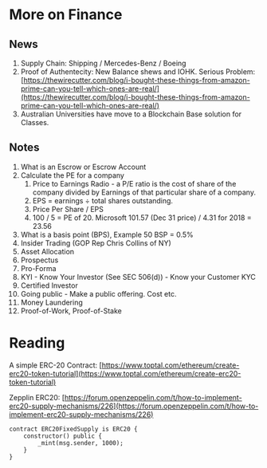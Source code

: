 More on Finance
==


News
--


1. Supply Chain: Shipping / Mercedes-Benz / Boeing
2. Proof of Authentecity: New Balance shews and IOHK.  Serious Problem: 
[https://thewirecutter.com/blog/i-bought-these-things-from-amazon-prime-can-you-tell-which-ones-are-real/](https://thewirecutter.com/blog/i-bought-these-things-from-amazon-prime-can-you-tell-which-ones-are-real/)
3. Australian Universities have move to a Blockchain Base solution for Classes.



Notes
--

1. What is an Escrow or Escrow Account
1. Calculate the PE for a company
	1. Price to Earnings Radio - a P/E ratio is the cost of share of the company divided by Earnings of that particular share of a company.
	2. EPS = earnings ÷ total shares outstanding.
	2. Price Per Share / EPS
	2. 100 / 5 = PE of 20.   Microsoft 101.57 (Dec 31 price) / 4.31 for 2018 = 23.56
2. What is a basis point (BPS), Example 50 BSP = 0.5%
2. Insider Trading (GOP Rep Chris Collins of NY)
2. Asset Allocation
2. Prospectus
2. Pro-Forma
2. KYI - Know Your Investor (See SEC 506(d)) - Know your Customer KYC
2. Certified Investor
2. Going public - Make a public offering.  Cost etc.
2. Money Laundering
2. Proof-of-Work, Proof-of-Stake

# Reading

A simple ERC-20 Contract:
[https://www.toptal.com/ethereum/create-erc20-token-tutorial](https://www.toptal.com/ethereum/create-erc20-token-tutorial)

Zepplin ERC20:
[https://forum.openzeppelin.com/t/how-to-implement-erc20-supply-mechanisms/226](https://forum.openzeppelin.com/t/how-to-implement-erc20-supply-mechanisms/226)

```
contract ERC20FixedSupply is ERC20 {
    constructor() public {
        _mint(msg.sender, 1000);
    }
}
```
